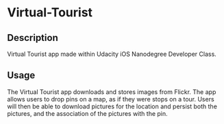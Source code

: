 # Virtual-Tourist

## Description
Virtual Tourist app made within Udacity iOS Nanodegree Developer Class. 

## Usage
The Virtual Tourist app downloads and stores images from Flickr. The app allows users to drop pins on a map, as if they were stops on a tour. Users will then be able to download pictures for the location and persist both the pictures, and the association of the pictures with the pin.

